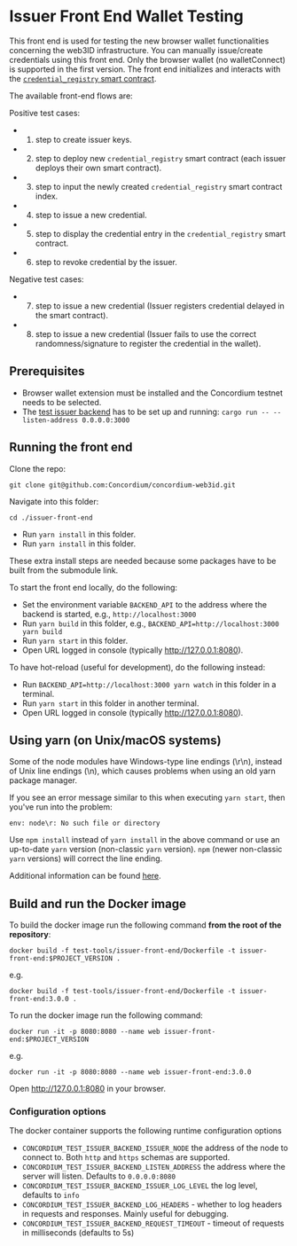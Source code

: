 # Issuer Front End Wallet Testing

This front end is used for testing the new browser wallet functionalities concerning the web3ID infrastructure.
You can manually issue/create credentials using this front end. Only the browser wallet (no walletConnect) is supported in the first version.
The front end initializes and interacts with the [`credential_registry` smart contract](https://github.com/Concordium/concordium-rust-smart-contracts/tree/main/examples/credential-registry).

The available front-end flows are:

Positive test cases:

- 1. step to create issuer keys.
- 2. step to deploy new `credential_registry` smart contract (each issuer deploys their own smart contract).
- 3. step to input the newly created `credential_registry` smart contract index.
- 4. step to issue a new credential.
- 5. step to display the credential entry in the `credential_registry` smart contract.
- 6. step to revoke credential by the issuer.

Negative test cases:

- 7. step to issue a new credential (Issuer registers credential delayed in the smart contract).
- 8. step to issue a new credential (Issuer fails to use the correct randomness/signature to register the credential in the wallet).

## Prerequisites

- Browser wallet extension must be installed and the Concordium testnet needs to be selected.
- The [test issuer backend](https://github.com/Concordium/concordium-web3id/tree/main/test-tools/test-issuer-frontend/backend) has to be set up and running:
```cargo run -- --listen-address 0.0.0.0:3000```

## Running the front end

Clone the repo:

```shell
git clone git@github.com:Concordium/concordium-web3id.git
```

Navigate into this folder:
```shell
cd ./issuer-front-end
```

-   Run `yarn install` in this folder.
-   Run `yarn install` in this folder.

These extra install steps are needed because some packages have to be built from the submodule link.

To start the front end locally, do the following:

-   Set the environment variable `BACKEND_API` to the address where the backend is started, e.g., `http://localhost:3000`
-   Run `yarn build` in this folder, e.g.,
    `BACKEND_API=http://localhost:3000 yarn build`
-   Run `yarn start` in this folder.
-   Open URL logged in console (typically http://127.0.0.1:8080).

To have hot-reload (useful for development), do the following instead:

-   Run `BACKEND_API=http://localhost:3000 yarn watch` in this folder in a terminal.
-   Run `yarn start` in this folder in another terminal.
-   Open URL logged in console (typically http://127.0.0.1:8080).

## Using yarn (on Unix/macOS systems)

Some of the node modules have Windows-type line endings (\r\n), instead of Unix line endings (\n), which causes problems when using an old yarn package manager.

If you see an error message similar to this when executing `yarn start`, then you've run into the problem:
```shell
env: node\r: No such file or directory
```

Use `npm install` instead of `yarn install` in the above command or use an up-to-date `yarn` version (non-classic `yarn` version). `npm` (newer non-classic `yarn` versions) will correct the line ending.

Additional information can be found [here](https://techtalkbook.com/env-noder-no-such-file-or-directory/).

## Build and run the Docker image

To build the docker image run the following command **from the root of the repository**:

```
docker build -f test-tools/issuer-front-end/Dockerfile -t issuer-front-end:$PROJECT_VERSION .
```

e.g.

```
docker build -f test-tools/issuer-front-end/Dockerfile -t issuer-front-end:3.0.0 .
```

To run the docker image run the following command:

```
docker run -it -p 8080:8080 --name web issuer-front-end:$PROJECT_VERSION
```

e.g.

```
docker run -it -p 8080:8080 --name web issuer-front-end:3.0.0
```

Open http://127.0.0.1:8080 in your browser.


### Configuration options

The docker container supports the following runtime configuration options

- `CONCORDIUM_TEST_ISSUER_BACKEND_ISSUER_NODE` the address of the node to
  connect to. Both `http` and `https` schemas are supported.
- `CONCORDIUM_TEST_ISSUER_BACKEND_LISTEN_ADDRESS` the address where the server
  will listen. Defaults to `0.0.0.0:8080`
- `CONCORDIUM_TEST_ISSUER_BACKEND_ISSUER_LOG_LEVEL` the log level, defaults to `info`
- `CONCORDIUM_TEST_ISSUER_BACKEND_LOG_HEADERS` - whether to log headers in
  requests and responses. Mainly useful for debugging.
- `CONCORDIUM_TEST_ISSUER_BACKEND_REQUEST_TIMEOUT` - timeout of requests in
  milliseconds (defaults to 5s)
